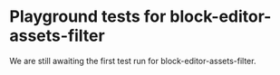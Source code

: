 # Playground tests for block-editor-assets-filter
We are still awaiting the first test run for block-editor-assets-filter.
